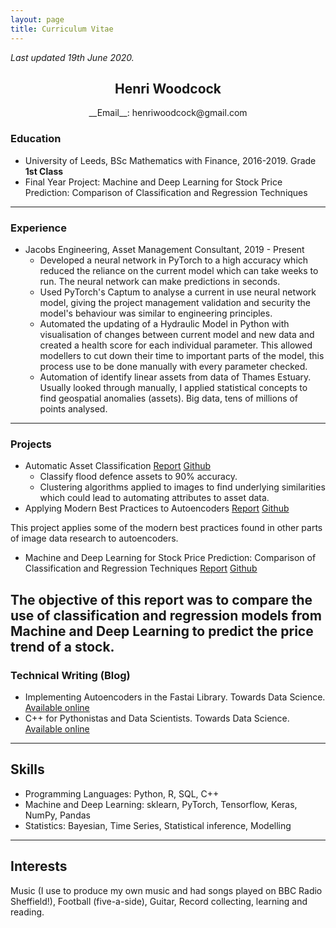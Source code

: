 ```yaml
---
layout: page
title: Curriculum Vitae
---
```


_Last updated 19th June 2020._

<h2 style="text-align:center">Henri Woodcock</h2>
<p style="text-align: center;"> __Email__: henriwoodcock@gmail.com </p>

### Education
- University of Leeds, BSc Mathematics with Finance, 2016-2019. Grade __1st Class__
- Final Year Project: Machine and Deep Learning for Stock Price Prediction: Comparison of Classification and Regression Techniques
------------
### Experience
 - Jacobs Engineering, Asset Management Consultant, 2019 - Present
     - Developed a neural network in PyTorch to a high accuracy which reduced the reliance on the current model which can take weeks to run. The neural network can make predictions in seconds.
     - Used PyTorch's Captum to analyse a current in use neural network model, giving the project management validation and security the model's behaviour was similar to engineering principles.
    - Automated the updating of a Hydraulic Model in Python with visualisation of changes between current model and new data and created a health score for each individual parameter. This allowed modellers to cut down their time to important parts of the model, this process use to be done manually with every parameter checked.
    - Automation of identify linear assets from data of Thames Estuary. Usually looked through manually, I applied statistical concepts to find geospatial anomalies (assets). Big data, tens of millions of points analysed.
-------------
### Projects
- Automatic Asset Classification [Report](https://henriwoodcock.github.io/2020/06/07/Automatic-Asset-Classification/) [Github](https://github.com/henriwoodcock/automatic-asset-classification)
    - Classify flood defence assets to 90% accuracy.
    - Clustering algorithms applied to images to find underlying similarities which could lead to automating attributes to asset data.
- Applying Modern Best Practices to Autoencoders [Report](https://henriwoodcock.github.io/2020/04/05/Autoencoders-best-practices/) [Github](https://github.com/henriwoodcock/Applying-Modern-Best-Practices-to-Autoencoders)

This project applies some of the modern best practices found in other parts of image data research to autoencoders.

- Machine and Deep Learning for Stock Price Prediction: Comparison of Classification and Regression Techniques [Report](https://henriwoodcock.github.io/2020/03/21/stock-price-prediction-project/) [Github](https://github.com/henriwoodcock/Stock-Price-Prediction)

The objective of this report was to compare the use of classification and regression models from Machine and Deep Learning to predict the price trend of a stock.
-------------
### Technical Writing (Blog)
- Implementing Autoencoders in the Fastai Library. Towards Data Science. [Available online](https://towardsdatascience.com/autoencoders-in-the-fastai-library-fa288e1f899a)
- C++ for Pythonistas and Data Scientists. Towards Data Science. [Available online](https://towardsdatascience.com/c-for-pythonistas-and-data-scientists-2e1a74a7b8be)
----------------
## Skills
- Programming Languages: Python, R, SQL, C++
- Machine and Deep Learning: sklearn, PyTorch, Tensorflow, Keras, NumPy, Pandas
- Statistics: Bayesian, Time Series, Statistical inference, Modelling
-----------------
## Interests
Music (I use to produce my own music and had songs played on BBC Radio Sheffield!), Football (five-a-side), Guitar, Record collecting, learning and reading.
